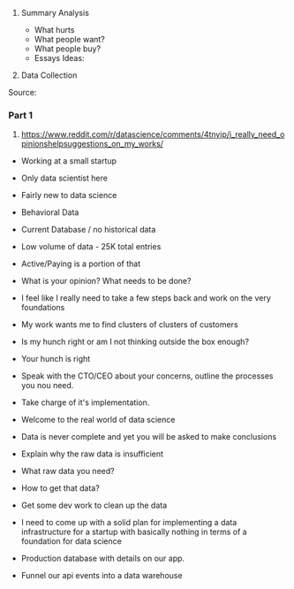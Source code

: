 
1. Summary Analysis
    - What hurts
    - What people want?
    - What people buy?
    - Essays Ideas:

2. Data Collection

Source: 

### Part 1 

1. https://www.reddit.com/r/datascience/comments/4tnyip/i_really_need_opinionshelpsuggestions_on_my_works/


- Working at a small startup
- Only data scientist here
- Fairly new to data science
- Behavioral Data
- Current Database / no historical data
- Low volume of data - 25K total entries
- Active/Paying is a portion of that

- What is your opinion? What needs to be done?
- I feel like I really need to take a few steps back and work on the very foundations
- My work wants me to find clusters of clusters of customers
- Is my hunch right or am I not thinking outside the box enough?


- Your hunch is right
- Speak with the CTO/CEO about your concerns, outline the processes you nou need.
- Take charge of it's implementation.

- Welcome to the real world of data science
- Data is never complete and yet you will be asked to make conclusions

- Explain why the raw data is insufficient
- What raw data you need?
- How to get that data?
- Get some dev work to clean up the data

- I need to come up with a solid plan for implementing a data infrastructure for a startup with basically nothing in terms of a foundation for data science 
- Production database with details on our app.
- Funnel our api events into a data warehouse

 